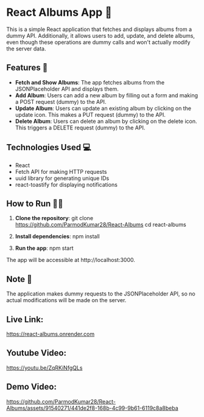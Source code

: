 # React Albums App 🎵

This is a simple React application that fetches and displays albums from a dummy API. Additionally, it allows users to add, update, and delete albums, even though these operations are dummy calls and won't actually modify the server data.

## Features 🚀

- **Fetch and Show Albums**: The app fetches albums from the JSONPlaceholder API and displays them.
- **Add Album**: Users can add a new album by filling out a form and making a POST request (dummy) to the API.
- **Update Album**: Users can update an existing album by clicking on the update icon. This makes a PUT request (dummy) to the API.
- **Delete Album**: Users can delete an album by clicking on the delete icon. This triggers a DELETE request (dummy) to the API.

## Technologies Used 💻

- React
- Fetch API for making HTTP requests
- uuid library for generating unique IDs
- react-toastify for displaying notifications

## How to Run 🏃‍♂️

1. **Clone the repository**:
   git clone https://github.com/ParmodKumar28/React-Albums
   cd react-albums

2. **Install dependencies**:
   npm install

3. **Run the app**:
   npm start

The app will be accessible at http://localhost:3000.

## Note 📝

The application makes dummy requests to the JSONPlaceholder API, so no actual modifications will be made on the server.

## Live Link:

https://react-albums.onrender.com

## Youtube Video:

https://youtu.be/ZqRKiNfgQLs

## Demo Video:

https://github.com/ParmodKumar28/React-Albums/assets/91540271/441de2f8-168b-4c99-9b61-6119c8a8beba
